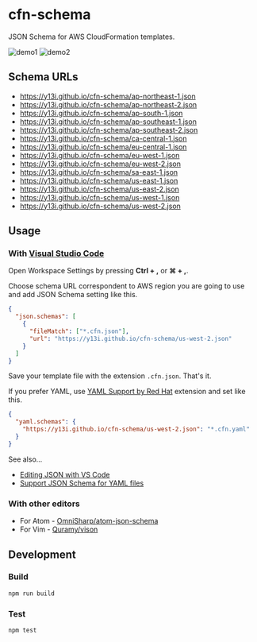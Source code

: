 # cfn-schema

JSON Schema for AWS CloudFormation templates.

![demo1](examples/1.gif)
![demo2](examples/2.gif)

## Schema URLs

- https://y13i.github.io/cfn-schema/ap-northeast-1.json
- https://y13i.github.io/cfn-schema/ap-northeast-2.json
- https://y13i.github.io/cfn-schema/ap-south-1.json
- https://y13i.github.io/cfn-schema/ap-southeast-1.json
- https://y13i.github.io/cfn-schema/ap-southeast-2.json
- https://y13i.github.io/cfn-schema/ca-central-1.json
- https://y13i.github.io/cfn-schema/eu-central-1.json
- https://y13i.github.io/cfn-schema/eu-west-1.json
- https://y13i.github.io/cfn-schema/eu-west-2.json
- https://y13i.github.io/cfn-schema/sa-east-1.json
- https://y13i.github.io/cfn-schema/us-east-1.json
- https://y13i.github.io/cfn-schema/us-east-2.json
- https://y13i.github.io/cfn-schema/us-west-1.json
- https://y13i.github.io/cfn-schema/us-west-2.json

## Usage

### With [Visual Studio Code](https://code.visualstudio.com/)

Open Workspace Settings by pressing **Ctrl + ,** or **⌘ + ,**.

Choose schema URL correspondent to AWS region you are going to use and add JSON Schema setting like this.

```json
{
  "json.schemas": [
    {
      "fileMatch": ["*.cfn.json"],
      "url": "https://y13i.github.io/cfn-schema/us-west-2.json"
    }
  ]
}
```

Save your template file with the extension `.cfn.json`. That's it.

If you prefer YAML, use [YAML Support by Red Hat](https://marketplace.visualstudio.com/items?itemName=redhat.vscode-yaml) extension and set like this.

```json
{
  "yaml.schemas": {
    "https://y13i.github.io/cfn-schema/us-west-2.json": "*.cfn.yaml"
  }
}
```

See also...

- [Editing JSON with VS Code](https://code.visualstudio.com/docs/languages/json)
- [Support JSON Schema for YAML files](https://github.com/Microsoft/vscode/issues/1176)

### With other editors

- For Atom - [OmniSharp/atom-json-schema](https://github.com/OmniSharp/atom-json-schema)
- For Vim - [Quramy/vison](https://github.com/Quramy/vison)

## Development

### Build

```sh
npm run build
```

### Test

```sh
npm test
```
